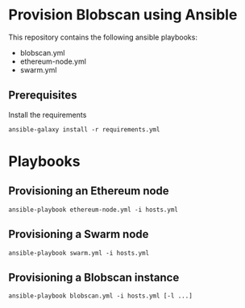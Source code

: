# Provision Blobscan using Ansible

This repository contains the following ansible playbooks:

* blobscan.yml
* ethereum-node.yml
* swarm.yml

## Prerequisites

Install the requirements

```
ansible-galaxy install -r requirements.yml
```

# Playbooks

## Provisioning an Ethereum node

```
ansible-playbook ethereum-node.yml -i hosts.yml
```

## Provisioning a Swarm node

```
ansible-playbook swarm.yml -i hosts.yml
```

## Provisioning a Blobscan instance

```
ansible-playbook blobscan.yml -i hosts.yml [-l ...]
```
